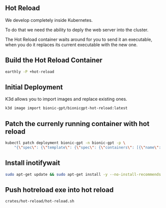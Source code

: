 ## Hot Reload

We develop completely inside Kubernetes. 

To do that we need the ability to deply the web server into the cluster.

The Hot Reload container waits around for you to send it an executable, when you do it replaces 
its current executable with the new one.

## Build the Hot Reload Container

```sh
earthly -P +hot-reload
```

## Initial Deployment

K3d allows you to import images and replace existing ones.

```sh
k3d image import bionic-gpt/bionicgpt-hot-reload:latest
```

## Patch the currenly running container with hot reload

```sh
kubectl patch deployment bionic-gpt -n bionic-gpt -p \
    "{\"spec\": {\"template\": {\"spec\": {\"containers\": [{\"name\": \"bionic-gpt\", \"image\": \"bionic-gpt/bionicgpt-hot-reload:latest\", \"imagePullPolicy\": \"Never\"}]}}}}"
```

## Install inotifywait

```sh
sudo apt-get update && sudo apt-get install -y --no-install-recommends inotify-tools
```

## Push hotreload exe into hot reload

```sh
crates/hot-reload/hot-reload.sh
```
